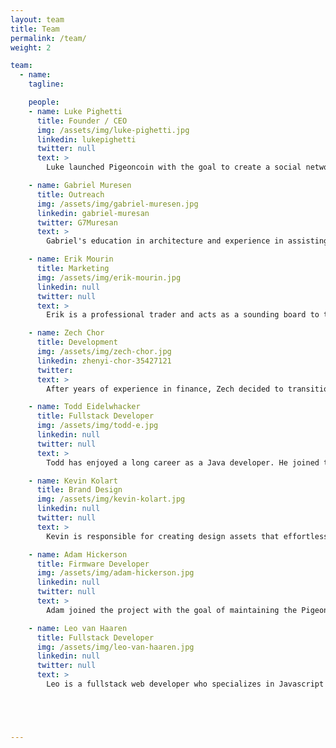 ```yaml
---
layout: team
title: Team
permalink: /team/
weight: 2

team:
  - name:
    tagline:

    people:
    - name: Luke Pighetti
      title: Founder / CEO
      img: /assets/img/luke-pighetti.jpg
      linkedin: lukepighetti
      twitter: null
      text: >
        Luke launched Pigeoncoin with the goal to create a social network free from data collection or paid influence. He is a self-described skill collector who thrives on solving design problems in new areas. Luke acts as both CEO and Javascript developer.

    - name: Gabriel Muresen
      title: Outreach
      img: /assets/img/gabriel-muresen.jpg
      linkedin: gabriel-muresan
      twitter: G7Muresan
      text: >
        Gabriel's education in architecture and experience in assisting crypto projects over the last year has provided him with a keen sense for user experience in blockchain. He is responsible for all forms of outreach including exchange and wallet listings.

    - name: Erik Mourin
      title: Marketing
      img: /assets/img/erik-mourin.jpg
      linkedin: null
      twitter: null
      text: >
        Erik is a professional trader and acts as a sounding board to the project. His advice on marketing and our position relative to other projects is invaluable. When he's not in the office, he's out fishing off Florida's coasts.

    - name: Zech Chor
      title: Development
      img: /assets/img/zech-chor.jpg
      linkedin: zhenyi-chor-35427121
      twitter:
      text: >
        After years of experience in finance, Zech decided to transition into cryptocurrency development. He decided to join the team so that he could assist the community while preparing himself to provide development support.

    - name: Todd Eidelwhacker
      title: Fullstack Developer
      img: /assets/img/todd-e.jpg
      linkedin: null
      twitter: null
      text: >
        Todd has enjoyed a long career as a Java developer. He joined the Pigeoncoin project with the goal to build the entire backend for Terapool and chase tennis balls. He likes long walks in the park and Object Oriented Programming.

    - name: Kevin Kolart
      title: Brand Design
      img: /assets/img/kevin-kolart.jpg
      linkedin: null
      twitter: null
      text: >
        Kevin is responsible for creating design assets that effortlessly explain who we are and what we do. With Kevin's guidance, we can reach more people with less effort. He likes music, splashing in puddles, and making incredible vector graphics.

    - name: Adam Hickerson
      title: Firmware Developer
      img: /assets/img/adam-hickerson.jpg
      linkedin: null
      twitter: null
      text: >
        Adam joined the project with the goal of maintaining the Pigeoncoin blockchain and adding us to the Trezor wallet. His experience with firmware systems positions him perfectly to assist in hardware wallet development.

    - name: Leo van Haaren
      title: Fullstack Developer
      img: /assets/img/leo-van-haaren.jpg
      linkedin: null
      twitter: null
      text: >
        Leo is a fullstack web developer who specializes in Javascript development. His experience writing web applications for clients in Amsterdam.





---
```

